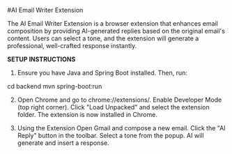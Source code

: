 #AI Email Writer Extension

The AI Email Writer Extension is a browser extension that enhances email composition by providing AI-generated replies based on the original email's content. Users can select a tone, and the extension will generate a professional, well-crafted response instantly.

**SETUP INSTRUCTIONS**
1. Ensure you have Java and Spring Boot installed. Then, run:

  cd backend
  mvn spring-boot:run

2. Open Chrome and go to chrome://extensions/.
Enable Developer Mode (top right corner).
Click "Load Unpacked" and select the extension folder.
The extension is now installed in Chrome.

3.  Using the Extension
Open Gmail and compose a new email.
Click the "AI Reply" button in the toolbar.
Select a tone from the popup.
AI will generate and insert a response.








